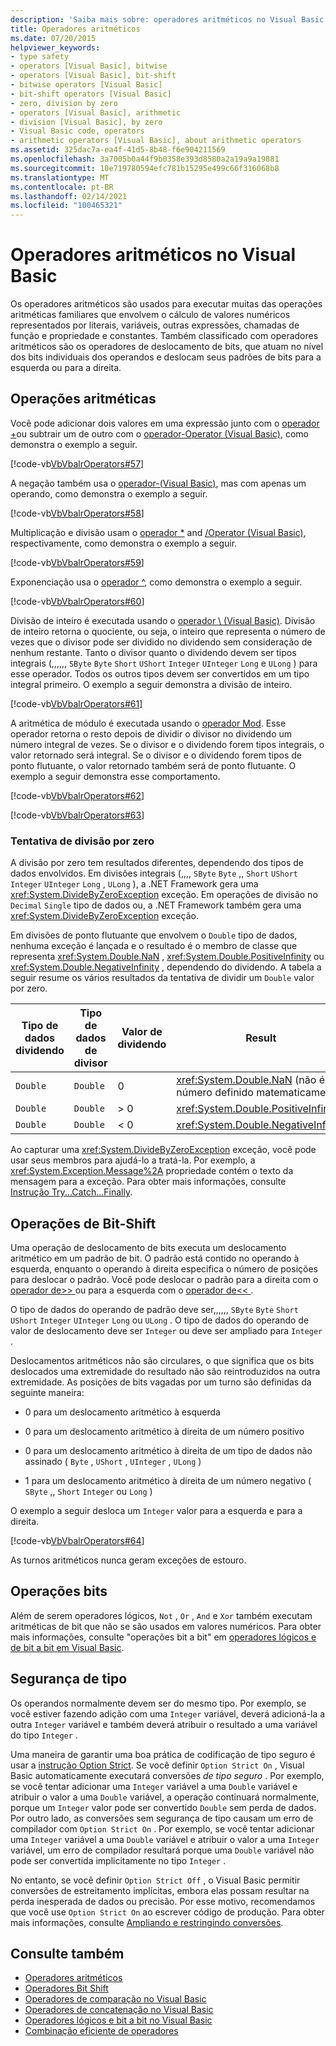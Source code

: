 ```yaml
---
description: 'Saiba mais sobre: operadores aritméticos no Visual Basic'
title: Operadores aritméticos
ms.date: 07/20/2015
helpviewer_keywords:
- type safety
- operators [Visual Basic], bitwise
- operators [Visual Basic], bit-shift
- bitwise operators [Visual Basic]
- bit-shift operators [Visual Basic]
- zero, division by zero
- operators [Visual Basic], arithmetic
- division [Visual Basic], by zero
- Visual Basic code, operators
- arithmetic operators [Visual Basic], about arithmetic operators
ms.assetid: 325dac7a-ea4f-41d5-8b48-f6e904211569
ms.openlocfilehash: 3a7005b0a44f9b0358e393d8580a2a19a9a19881
ms.sourcegitcommit: 10e719780594efc781b15295e499c66f316068b8
ms.translationtype: MT
ms.contentlocale: pt-BR
ms.lasthandoff: 02/14/2021
ms.locfileid: "100465321"
---
```

# <a name="arithmetic-operators-in-visual-basic"></a>Operadores aritméticos no Visual Basic

Os operadores aritméticos são usados para executar muitas das operações aritméticas familiares que envolvem o cálculo de valores numéricos representados por literais, variáveis, outras expressões, chamadas de função e propriedade e constantes. Também classificado com operadores aritméticos são os operadores de deslocamento de bits, que atuam no nível dos bits individuais dos operandos e deslocam seus padrões de bits para a esquerda ou para a direita.  
  
## <a name="arithmetic-operations"></a>Operações aritméticas  

 Você pode adicionar dois valores em uma expressão junto com o [operador +](../../../language-reference/operators/addition-operator.md)ou subtrair um de outro com o [operador-Operator (Visual Basic)](../../../language-reference/operators/subtraction-operator.md), como demonstra o exemplo a seguir.  
  
 [!code-vb[VbVbalrOperators#57](~/samples/snippets/visualbasic/VS_Snippets_VBCSharp/VbVbalrOperators/VB/Class1.vb#57)]  
  
 A negação também usa o [operador-(Visual Basic)](../../../language-reference/operators/subtraction-operator.md), mas com apenas um operando, como demonstra o exemplo a seguir.  
  
 [!code-vb[VbVbalrOperators#58](~/samples/snippets/visualbasic/VS_Snippets_VBCSharp/VbVbalrOperators/VB/Class1.vb#58)]  
  
 Multiplicação e divisão usam o [operador *](../../../language-reference/operators/multiplication-operator.md) and [/Operator (Visual Basic)](../../../language-reference/operators/floating-point-division-operator.md), respectivamente, como demonstra o exemplo a seguir.  
  
 [!code-vb[VbVbalrOperators#59](~/samples/snippets/visualbasic/VS_Snippets_VBCSharp/VbVbalrOperators/VB/Class1.vb#59)]  
  
 Exponenciação usa o [operador ^](../../../language-reference/operators/exponentiation-operator.md), como demonstra o exemplo a seguir.  
  
 [!code-vb[VbVbalrOperators#60](~/samples/snippets/visualbasic/VS_Snippets_VBCSharp/VbVbalrOperators/VB/Class1.vb#60)]  
  
 Divisão de inteiro é executada usando o [operador \ (Visual Basic)](../../../language-reference/operators/integer-division-operator.md). Divisão de inteiro retorna o quociente, ou seja, o inteiro que representa o número de vezes que o divisor pode ser dividido no dividendo sem consideração de nenhum restante. Tanto o divisor quanto o dividendo devem ser tipos integrais (,,,,,, `SByte` `Byte` `Short` `UShort` `Integer` `UInteger` `Long` e `ULong` ) para esse operador. Todos os outros tipos devem ser convertidos em um tipo integral primeiro. O exemplo a seguir demonstra a divisão de inteiro.  
  
 [!code-vb[VbVbalrOperators#61](~/samples/snippets/visualbasic/VS_Snippets_VBCSharp/VbVbalrOperators/VB/Class1.vb#61)]  
  
 A aritmética de módulo é executada usando o [operador Mod](../../../language-reference/operators/mod-operator.md). Esse operador retorna o resto depois de dividir o divisor no dividendo um número integral de vezes. Se o divisor e o dividendo forem tipos integrais, o valor retornado será integral. Se o divisor e o dividendo forem tipos de ponto flutuante, o valor retornado também será de ponto flutuante. O exemplo a seguir demonstra esse comportamento.  
  
 [!code-vb[VbVbalrOperators#62](~/samples/snippets/visualbasic/VS_Snippets_VBCSharp/VbVbalrOperators/VB/Class1.vb#62)]  
  
 [!code-vb[VbVbalrOperators#63](~/samples/snippets/visualbasic/VS_Snippets_VBCSharp/VbVbalrOperators/VB/Class1.vb#63)]  
  
### <a name="attempted-division-by-zero"></a>Tentativa de divisão por zero  

 A divisão por zero tem resultados diferentes, dependendo dos tipos de dados envolvidos. Em divisões integrais (,,,, `SByte` `Byte` ,, `Short` `UShort` `Integer` `UInteger` `Long` , `ULong` ), a .NET Framework gera uma <xref:System.DivideByZeroException> exceção. Em operações de divisão no `Decimal` `Single` tipo de dados ou, a .NET Framework também gera uma <xref:System.DivideByZeroException> exceção.  
  
 Em divisões de ponto flutuante que envolvem o `Double` tipo de dados, nenhuma exceção é lançada e o resultado é o membro de classe que representa <xref:System.Double.NaN> , <xref:System.Double.PositiveInfinity> ou <xref:System.Double.NegativeInfinity> , dependendo do dividendo. A tabela a seguir resume os vários resultados da tentativa de dividir um `Double` valor por zero.  
  
|Tipo de dados dividendo|Tipo de dados de divisor|Valor de dividendo|Result|  
|---|---|---|---|  
|`Double`|`Double`|0|<xref:System.Double.NaN> (não é um número definido matematicamente)|  
|`Double`|`Double`|> 0|<xref:System.Double.PositiveInfinity>|  
|`Double`|`Double`|\< 0|<xref:System.Double.NegativeInfinity>|  
  
 Ao capturar uma <xref:System.DivideByZeroException> exceção, você pode usar seus membros para ajudá-lo a tratá-la. Por exemplo, a <xref:System.Exception.Message%2A> propriedade contém o texto da mensagem para a exceção. Para obter mais informações, consulte [Instrução Try...Catch...Finally](../../../language-reference/statements/try-catch-finally-statement.md).  
  
## <a name="bit-shift-operations"></a>Operações de Bit-Shift  

 Uma operação de deslocamento de bits executa um deslocamento aritmético em um padrão de bit. O padrão está contido no operando à esquerda, enquanto o operando à direita especifica o número de posições para deslocar o padrão. Você pode deslocar o padrão para a direita com o [ operador de>> ](../../../language-reference/operators/right-shift-operator.md) ou para a esquerda com o [ operador de<< ](../../../language-reference/operators/left-shift-operator.md).  
  
 O tipo de dados do operando de padrão deve ser,,,,,, `SByte` `Byte` `Short` `UShort` `Integer` `UInteger` `Long` ou `ULong` . O tipo de dados do operando de valor de deslocamento deve ser `Integer` ou deve ser ampliado para `Integer` .  
  
 Deslocamentos aritméticos não são circulares, o que significa que os bits deslocados uma extremidade do resultado não são reintroduzidos na outra extremidade. As posições de bits vagadas por um turno são definidas da seguinte maneira:  
  
- 0 para um deslocamento aritmético à esquerda  
  
- 0 para um deslocamento aritmético à direita de um número positivo  
  
- 0 para um deslocamento aritmético à direita de um tipo de dados não assinado ( `Byte` , `UShort` , `UInteger` , `ULong` )  
  
- 1 para um deslocamento aritmético à direita de um número negativo ( `SByte` ,, `Short` `Integer` ou `Long` )  
  
 O exemplo a seguir desloca um `Integer` valor para a esquerda e para a direita.  
  
 [!code-vb[VbVbalrOperators#64](~/samples/snippets/visualbasic/VS_Snippets_VBCSharp/VbVbalrOperators/VB/Class1.vb#64)]  
  
 As turnos aritméticos nunca geram exceções de estouro.  
  
## <a name="bitwise-operations"></a>Operações bits  

 Além de serem operadores lógicos, `Not` , `Or` , `And` e `Xor` também executam aritméticas de bit que não se são usados em valores numéricos. Para obter mais informações, consulte "operações bit a bit" em [operadores lógicos e de bit a bit em Visual Basic](logical-and-bitwise-operators.md).  
  
## <a name="type-safety"></a>Segurança de tipo  

 Os operandos normalmente devem ser do mesmo tipo. Por exemplo, se você estiver fazendo adição com uma `Integer` variável, deverá adicioná-la a outra `Integer` variável e também deverá atribuir o resultado a uma variável do tipo `Integer` .  
  
 Uma maneira de garantir uma boa prática de codificação de tipo seguro é usar a [instrução Option Strict](../../../language-reference/statements/option-strict-statement.md). Se você definir `Option Strict On` , Visual Basic automaticamente executará conversões *de tipo seguro* . Por exemplo, se você tentar adicionar uma `Integer` variável a uma `Double` variável e atribuir o valor a uma `Double` variável, a operação continuará normalmente, porque um `Integer` valor pode ser convertido `Double` sem perda de dados. Por outro lado, as conversões sem segurança de tipo causam um erro de compilador com `Option Strict On` . Por exemplo, se você tentar adicionar uma `Integer` variável a uma `Double` variável e atribuir o valor a uma `Integer` variável, um erro de compilador resultará porque uma `Double` variável não pode ser convertida implicitamente no tipo `Integer` .  
  
 No entanto, se você definir `Option Strict Off` , o Visual Basic permitir conversões de estreitamento implícitas, embora elas possam resultar na perda inesperada de dados ou precisão. Por esse motivo, recomendamos que você use `Option Strict On` ao escrever código de produção. Para obter mais informações, consulte [Ampliando e restringindo conversões](../data-types/widening-and-narrowing-conversions.md).  
  
## <a name="see-also"></a>Consulte também

- [Operadores aritméticos](../../../language-reference/operators/arithmetic-operators.md)
- [Operadores Bit Shift](../../../language-reference/operators/bit-shift-operators.md)
- [Operadores de comparação no Visual Basic](comparison-operators.md)
- [Operadores de concatenação no Visual Basic](concatenation-operators.md)
- [Operadores lógicos e bit a bit no Visual Basic](logical-and-bitwise-operators.md)
- [Combinação eficiente de operadores](efficient-combination-of-operators.md)
